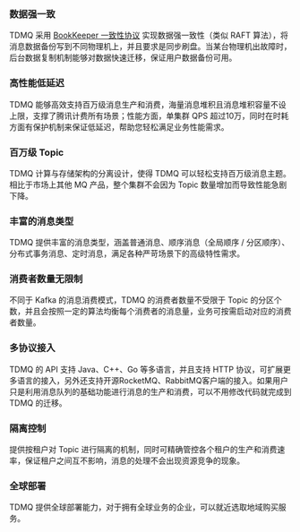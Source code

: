 ### 数据强一致

TDMQ 采用 [BookKeeper 一致性协议](https://bookkeeper.apache.org/docs/4.12.1/development/protocol/#ensembles) 实现数据强一致性（类似 RAFT 算法），将消息数据备份写到不同物理机上，并且要求是同步刷盘。当某台物理机出故障时，后台数据复制机制能够对数据快速迁移，保证用户数据备份可用。

### 高性能低延迟

TDMQ 能够高效支持百万级消息生产和消费，海量消息堆积且消息堆积容量不设上限，支撑了腾讯计费所有场景；性能方面，单集群 QPS 超过10万，同时在时耗方面有保护机制来保证低延迟，帮助您轻松满足业务性能需求。

### 百万级 Topic

TDMQ 计算与存储架构的分离设计，使得 TDMQ 可以轻松支持百万级消息主题。相比于市场上其他 MQ 产品，整个集群不会因为 Topic 数量增加而导致性能急剧下降。

### 丰富的消息类型

TDMQ 提供丰富的消息类型，涵盖普通消息、顺序消息（全局顺序 / 分区顺序）、分布式事务消息、定时消息，满足各种严苛场景下的高级特性需求。

### 消费者数量无限制

不同于 Kafka 的消息消费模式，TDMQ 的消费者数量不受限于 Topic 的分区个数，并且会按照一定的算法均衡每个消费者的消息量，业务可按需启动对应的消费者数量。

### 多协议接入

TDMQ 的 API 支持 Java、C++、Go 等多语言，并且支持 HTTP 协议，可扩展更多语言的接入，另外还支持开源RocketMQ、RabbitMQ客户端的接入。如果用户只是利用消息队列的基础功能进行消息的生产和消费，可以不用修改代码就完成到 TDMQ 的迁移。

### 隔离控制
提供按租户对 Topic 进行隔离的机制，同时可精确管控各个租户的生产和消费速率，保证租户之间互不影响，消息的处理不会出现资源竞争的现象。

### 全球部署
TDMQ 提供全球部署能力，对于拥有全球业务的企业，可以就近选取地域购买服务。
